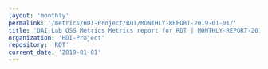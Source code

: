 ```yaml
---
layout: 'monthly'
permalink: '/metrics/HDI-Project/RDT/MONTHLY-REPORT-2019-01-01/'
title: 'DAI Lab OSS Metrics Metrics report for RDT | MONTHLY-REPORT-2019-01-01'
organization: 'HDI-Project'
repository: 'RDT'
current_date: '2019-01-01'
---
```

